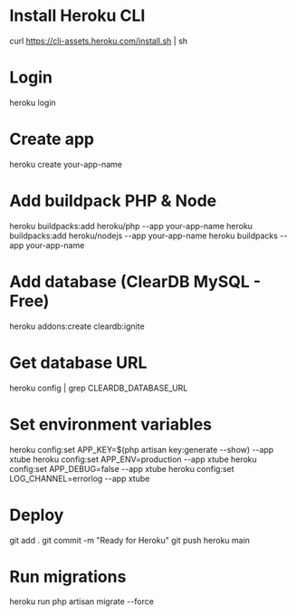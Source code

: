 # Install Heroku CLI

curl https://cli-assets.heroku.com/install.sh | sh

# Login

heroku login

# Create app

heroku create your-app-name

# Add buildpack PHP & Node

heroku buildpacks:add heroku/php --app your-app-name
heroku buildpacks:add heroku/nodejs --app your-app-name
heroku buildpacks --app your-app-name

# Add database (ClearDB MySQL - Free)

heroku addons:create cleardb:ignite

# Get database URL

heroku config | grep CLEARDB_DATABASE_URL

# Set environment variables

heroku config:set APP_KEY=$(php artisan key:generate --show) --app xtube
heroku config:set APP_ENV=production --app xtube
heroku config:set APP_DEBUG=false --app xtube
heroku config:set LOG_CHANNEL=errorlog --app xtube

# Deploy

git add .
git commit -m "Ready for Heroku"
git push heroku main

# Run migrations

heroku run php artisan migrate --force
